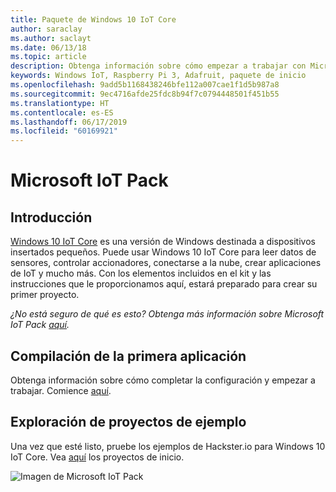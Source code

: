 ```yaml
---
title: Paquete de Windows 10 IoT Core
author: saraclay
ms.author: saclayt
ms.date: 06/13/18
ms.topic: article
description: Obtenga información sobre cómo empezar a trabajar con Microsoft IoT Pack.
keywords: Windows IoT, Raspberry Pi 3, Adafruit, paquete de inicio
ms.openlocfilehash: 9add5b1168438246bfe112a007cae1f1d5b987a8
ms.sourcegitcommit: 9ec4716afde25fdc8b94f7c0794448501f451b55
ms.translationtype: HT
ms.contentlocale: es-ES
ms.lasthandoff: 06/17/2019
ms.locfileid: "60169921"
---
```

# <a name="microsoft-iot-pack"></a>Microsoft IoT Pack

## <a name="overview"></a>Introducción
[Windows 10 IoT Core](../windows-iot-core.md) es una versión de Windows destinada a dispositivos insertados pequeños. Puede usar Windows 10 IoT Core para leer datos de sensores, controlar accionadores, conectarse a la nube, crear aplicaciones de IoT y mucho más. Con los elementos incluidos en el kit y las instrucciones que le proporcionamos aquí, estará preparado para crear su primer proyecto.

_¿No está seguro de qué es esto? Obtenga más información sobre Microsoft IoT Pack [aquí](https://www.adafruit.com/windows10iotpi2)._

## <a name="build-your-first-app"></a>Compilación de la primera aplicación

Obtenga información sobre cómo completar la configuración y empezar a trabajar. Comience [aquí](https://docs.microsoft.com/en-us/windows/iot-core/tutorials/quickstarter/devicesetup#using-the-iot-dashboard-raspberry-pi-minnowboard-nxp).

## <a name="explore-sample-projects"></a>Exploración de proyectos de ejemplo

Una vez que esté listo, pruebe los ejemplos de Hackster.io para Windows 10 IoT Core. Vea [aquí](https://github.com/ms-iot/adafruitsample/blob/master/README.md) los proyectos de inicio.

![Imagen de Microsoft IoT Pack](../media/adafruitkit/pack.jpg)
